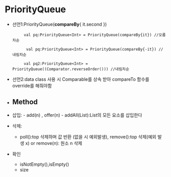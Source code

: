 #   PriorityQueue
-   선언1:PriorityQueue(**compareBy**{ it.second })

             val pq:PriorityQueue<Int> = PriorityQueue(compareBy{it}) //오름차순

              val pq:PriorityQueue<Int> = PriorityQueue(compareBy{-it}) //내림차순
        
             val pq2:PriorityQueue<Int> = PriorityQueue((Comparator.reverseOrder())) //내림차순


-   선언2:data class 사용 시 Comparable<T>를 상속 받아 compareTo 함수를 override를 해줘야함



-   ##  Method

   - 삽입: 
    - add(n) , offer(n)
    -  addAll(List):List의 모든 요소를 삽입한다
  - 삭제: 
    - poll():top 삭제하며 값 반환 (없을 시 예외발생), remove():top 삭제(예외 발생 x)  or remove(n): 원소 n 삭제 
  - 확인
    - isNotEmpty(),isEmpty()
    - size